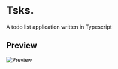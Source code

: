 # Tsks.

A todo list application written in Typescript

## Preview

![Preview](https://github.com/veeloo/Tsks/blob/master/preview/preview.gif)
